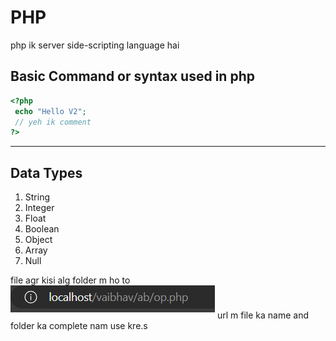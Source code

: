 # PHP

php ik server side-scripting language hai

**Basic Command or syntax used in php**
-------------------
```php
<?php
 echo "Hello V2";
 // yeh ik comment
?>
```
-------------------

**Data Types**
---------------------------
   1. String
   2. Integer
   3. Float
   4. Boolean
   5. Object
   6. Array
   7. Null 


file agr kisi alg folder m ho to 
![url](image.png)
url m file ka name and folder ka complete nam use kre.s